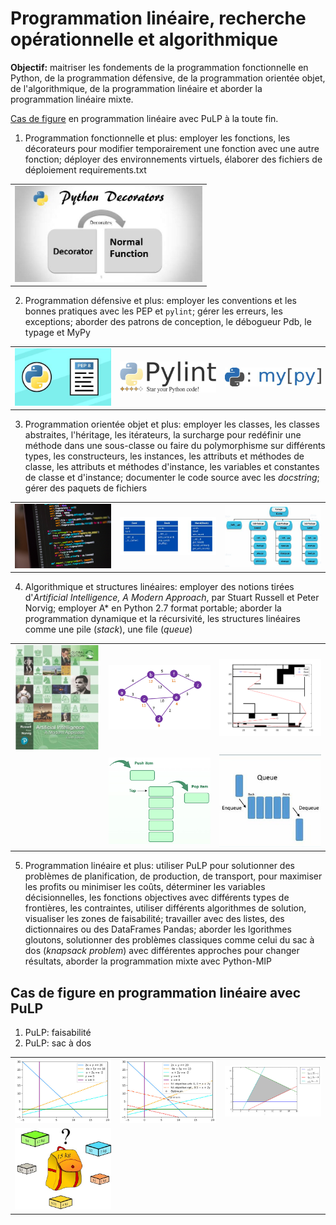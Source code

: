 # Programmation linéaire, recherche opérationnelle et algorithmique 

**Objectif:** maitriser les fondements de la programmation fonctionnelle en Python, de la programmation défensive, de la programmation orientée objet, de l'algorithmique, de la programmation linéaire et aborder la programmation linéaire mixte.

[Cas de figure](#cas-de-figure-avec-pulp) en programmation linéaire avec PuLP à la toute fin.

1. Programmation fonctionnelle et plus: employer les fonctions, les décorateurs pour modifier temporairement une fonction avec une autre fonction; déployer des environnements virtuels, élaborer des fichiers de déploiement requirements.txt

|    |
|:---|
| <img src="img/decorators.jpg" alt="" width="300"> |

2. Programmation défensive et plus: employer les conventions et les bonnes pratiques avec les PEP et `pylint`; gérer les erreurs, les exceptions; aborder des patrons de conception, le débogueur Pdb, le typage et MyPy

|   |   |   |
|:---|:---|:---|
| <img src="img/pep8.jpg" alt="" width="300"> | <img src="img/pylint.jpg" alt="" width="300">  | <img src="img/mypy.jpg" alt="" width="300">  |

3. Programmation orientée objet et plus: employer les classes, les classes abstraites, l'héritage, les itérateurs, la surcharge pour redéfinir une méthode dans une sous-classe ou faire du polymorphisme sur différents types, les constructeurs, les instances, les attributs et méthodes de classe, les attributs et méthodes d'instance, les variables et constantes de classe et d'instance; documenter le code source avec les *docstring*; gérer des paquets de fichiers

|   |   |   |
|:---|:---|:---|
| <img src="img/oop.jpg" alt="" width="300"> | <img src="img/oop2.jpg" alt="" width="300">  | <img src="img/package.jpg" alt="" width="300">  |

4. Algorithmique et structures linéaires: employer des notions tirées d'*Artificial Intelligence, A Modern Approach*, par Stuart Russell et Peter Norvig; employer A* en Python 2.7 format portable; aborder la programmation dynamique et la récursivité, les structures linéaires comme une pile (*stack*), une file (*queue*)

|   |   |   |
|:---|:---|:---|
| <img src="img/aima.jpg" alt="" width="250"> | <img src="img/astar2.jpg" alt="" width="300">  | <img src="img/astar.jpg" alt="" width="300">  |
|   | <img src="img/stack.jpg" alt="" width="300">  | <img src="img/queue.jpg" alt="" width="300">  |

5. Programmation linéaire et plus: utiliser PuLP pour solutionner des problèmes de planification, de production, de transport, pour maximiser les profits ou minimiser les coûts, déterminer les variables décisionnelles, les fonctions objectives avec différents types de frontières, les contraintes, utiliser différents algorithmes de solution, visualiser les zones de faisabilité; travailler avec des listes, des dictionnaires ou des DataFrames Pandas; aborder les lgorithmes gloutons, solutionner des problèmes classiques comme celui du sac à dos (*knapsack problem*) avec différentes approches pour changer résultats, aborder la programmation mixte avec Python-MIP

## Cas de figure en programmation linéaire avec PuLP

1. PuLP: faisabilité
2. PuLP: sac à dos

|   |   |   |
|:---|:---|:---|
| <img src="img/faisabilite.jpg" alt="" width="300"> | <img src="img/faisabilite2.jpg" alt="" width="300">  | <img src="img/max.jpg" alt="" width="300">  |
| <img src="img/knapsack.jpg" alt="" width="300">  |   |   |
